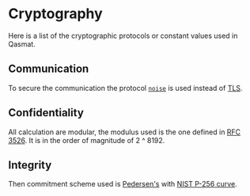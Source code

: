 # Cryptography

<!-- TODO: Complete the list -->

Here is a list of the cryptographic protocols or constant values used in Qasmat.

## Communication

To secure the communication the protocol [`noise`](https://docs.libp2p.io/concepts/secure-comm/noise/) is used instead of [TLS](https://en.wikipedia.org/wiki/Transport_Layer_Security).

## Confidentiality

All calculation are modular, the modulus used is the one defined in [RFC 3526](https://datatracker.ietf.org/doc/html/rfc3526#section-7). It is in the order of magnitude of 2 ^ 8192. 

## Integrity

Then commitment scheme used is [Pedersen's](https://link.springer.com/content/pdf/10.1007/3-540-46766-1_9.pdf#page=3) with [NIST P-256 curve](https://dissect.crocs.fi.muni.cz/curve/P-256).
